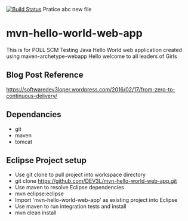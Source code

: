 [![Build Status](https://travis-ci.org/DEV3L/mvn-hello-world-web-app.png)](https://travis-ci.org/DEV3L/mvn-hello-world-web-app)
Pratice abc new file
# mvn-hello-world-web-app
This is for POLL SCM Testing
Java Hello World web application created using maven-archetype-webapp
Hello welcome to all leaders of Girls

## Blog Post Reference
https://softwaredev3loper.wordpress.com/2016/02/17/from-zero-to-continuous-delivery/

## Dependancies
* git
* maven
* tomcat

## Eclipse Project setup
* Use git clone to pull project into workspace directory
 * git clone https://github.com/DEV3L/mvn-hello-world-web-app.git
* Use maven to resolve Eclipse dependencies
 * mvn eclipse:eclipse
* Import 'mvn-hello-world-web-app' as existing project into Eclipse 
* Use maven to run integration tests and install
 * mvn clean install
